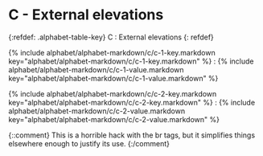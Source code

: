 # C - External elevations

{:refdef: .alphabet-table-key}
C
: External elevations
{: refdef}

{% include alphabet/alphabet-markdown/c/c-1-key.markdown key="alphabet/alphabet-markdown/c/c-1-key.markdown" %}
: {% include alphabet/alphabet-markdown/c/c-1-value.markdown key="alphabet/alphabet-markdown/c/c-1-value.markdown" %}

{% include alphabet/alphabet-markdown/c/c-2-key.markdown key="alphabet/alphabet-markdown/c/c-2-key.markdown" %}
: {% include alphabet/alphabet-markdown/c/c-2-value.markdown key="alphabet/alphabet-markdown/c/c-2-value.markdown" %}

{::comment}
This is a horrible hack with the br tags, but it simplifies things elsewhere enough to justify its use.
{:/comment}
